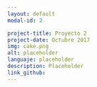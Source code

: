 ```yaml
---
layout: default
modal-id: 2

project-title: Proyecto 2
project-date: Octubre 2017
img: cake.png
alt: placeholder
languaje: placeholder
description: Placeholder
link_github:
---
```

